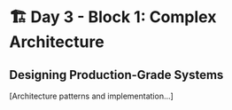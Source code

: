 # 🏗️ Day 3 - Block 1: Complex Architecture

## Designing Production-Grade Systems

[Architecture patterns and implementation...]